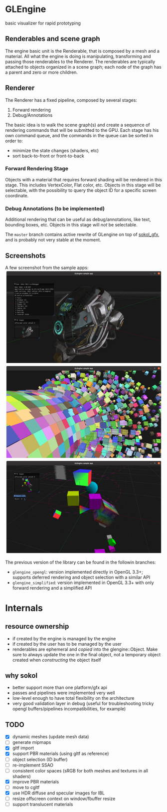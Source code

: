 GLEngine
========

basic visualizer for rapid prototyping

## Renderables and scene graph
The engine basic unit is the Renderable, that is composed by a mesh and a material. All what the engine is doing is
manipulating, transforming and passing those renderables to the Renderer.
The renderables are typically attached to objects organized in a scene graph; each node of the graph has a parent and
zero or more children.

## Renderer
The Renderer has a fixed pipeline, composed by several stages:

1. Forward rendering
2. Debug/Annotations

The basic idea is to walk the scene graph(s) and create a sequence of rendering commands that will be submitted to the GPU.
Each stage has his own command queue, and the commands in the queue can be sorted in order to:

* minimize the state changes (shaders, etc)
* sort back-to-front or front-to-back 

### Forward Rendering Stage
Objects with a material that requires forward shading will be rendered in this stage. This includes VertexColor, Flat color, etc.
Objects in this stage will be selectable, with the possibility to query the object ID for a specific screen coordinate.

### Debug Annotations (to be implemented)
Additional rendering that can be useful as debug/annotations, like text, bounding boxes, etc.
Objects in this stage will *not* be selectable.

The `master` branch contains active rewrite of GLengine on top of [sokol_gfx](https://github.com/floooh/sokol), and is probably not very stable at the moment.

## Screenshots
A few screenshot from the sample apps:
![PBR](resources/screenshot_pbr.png)
![PBR](resources/screenshot_boxes.png)
![PBR](resources/screenshot_primitives.png)

The previous version of the library can be found in the followin branches:
* `glengine_opengl`: version implemented directly in OpenGL 3.3+; supports deferred rendering and object selection with a similar API
* `glengine_simplified`: version implemented in OpenGL 3.3+ with only forward rendering and a simplified API


# Internals

resource ownership
------------------
* if created by the engine is managed by the engine
* if created by the user has to be managed by the user
* renderables are ephemeral and _copied_ into the glengine::Object. Make sure to always update the one in the final object, not a temporary object created when _constructing_ the object itself 

why sokol
---------
* better support more than one platform/gfx api
* passes and pipelines were implemented very well
* low-level enough to have total flexibility on the architecture
* very good validation layer in debug (useful for troubleshooting tricky opengl buffers/pipelines incompatibilities, for example)

TODO
----
- [x] dynamic meshes (update mesh data)
- [ ] generate mipmaps
- [x] gltf import
- [x] support PBR materials (using gltf as reference)
- [ ] object selection (ID buffer)
- [ ] re-implement SSAO
- [ ] consistent color spaces (sRGB for both meshes and textures in all shaders)
- [x] improve PBR materials
- [ ] move to cgltf
- [x] use HDR diffuse and specular images for IBL
- [ ] resize offscreen context on window/fbuffer resize
- [ ] support translucent materials
